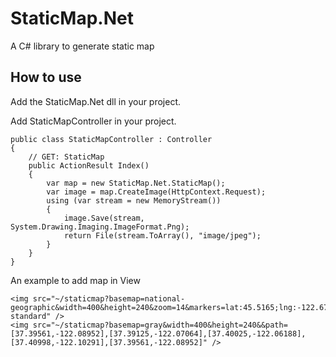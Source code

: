 # StaticMap.Net
A C# library to generate static map

## How to use
Add the StaticMap.Net dll in your project.

Add StaticMapController in your project.

```
public class StaticMapController : Controller
{
    // GET: StaticMap
    public ActionResult Index()
    {
        var map = new StaticMap.Net.StaticMap();
        var image = map.CreateImage(HttpContext.Request);
        using (var stream = new MemoryStream())
        {
            image.Save(stream, System.Drawing.Imaging.ImageFormat.Png);
            return File(stream.ToArray(), "image/jpeg");
        }
    }
}
```

An example to add map in View

```
<img src="~/staticmap?basemap=national-geographic&width=400&height=240&zoom=14&markers=lat:45.5165;lng:-122.6764;icon:marker-standard" />
<img src="~/staticmap?basemap=gray&width=400&height=240&&path=[37.39561,-122.08952],[37.39125,-122.07064],[37.40025,-122.06188],[37.40998,-122.10291],[37.39561,-122.08952]" />
```
